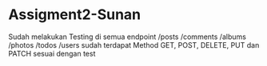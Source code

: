 # Assigment2-Sunan
Sudah melakukan Testing di semua endpoint
/posts
/comments
/albums
/photos
/todos
/users
sudah terdapat Method GET, POST, DELETE, PUT dan PATCH sesuai dengan test
